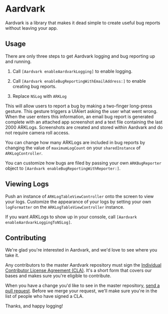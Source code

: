 # Aardvark

Aardvark is a library that makes it dead simple to create useful bug reports without leaving your app.

## Usage

There are only three steps to get Aardvark logging and bug reporting up and running.

1) Call `[Aardvark enableAardvarkLogging]` to enable logging.

2) Call `[Aardvark enableBugReportingWithEmailAddress:]` to enable creating bug reports.

3) Replace `NSLog` with `ARKLog`

This will allow users to report a bug by making a two-finger long-press gesture. This gesture triggers a UIAlert asking the user what went wrong. When the user enters this information, an email bug report is generated complete with an attached app screenshot and a text file containing the last 2000 ARKLogs. Screenshots are created and stored within Aardvark and do not require camera roll access.

You can change how many ARKLogs are included in bug reports by changing the value of `maximumLogCount` on your `sharedInstance` of `ARKLogController`.

You can customize how bugs are filed by passing your own `ARKBugReporter` object to `[Aardvark enableBugReportingWithReporter:]`.

## Viewing Logs

Push an instance of `ARKLogTableViewController` onto the screen to view your logs. Customize the appearance of your logs by setting your own `logFormatter` on the `ARKLogTableViewController` instance.

If you want ARKLogs to show up in your console, call `[Aardvark enableAardvarkLoggingToNSLog]`.

## Contributing

We're glad you're interested in Aardvark, and we'd love to see where you take it.

Any contributors to the master Aardvark repository must sign the [Individual Contributor License Agreement (CLA)](https://spreadsheets.google.com/spreadsheet/viewform?formkey=dDViT2xzUHAwRkI3X3k5Z0lQM091OGc6MQ&ndplr=1). It's a short form that covers our bases and makes sure you're eligible to contribute.

When you have a change you'd like to see in the master repository, [send a pull request](https://github.com/square/objc-Aardvark/pulls). Before we merge your request, we'll make sure you're in the list of people who have signed a CLA.

Thanks, and happy logging!
